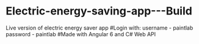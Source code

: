 # Electric-energy-saving-app---Build
Live version of electric energy saver app
#Login with:
username - paintlab
password - paintlab
#Made with Angular 6 and C# Web API
